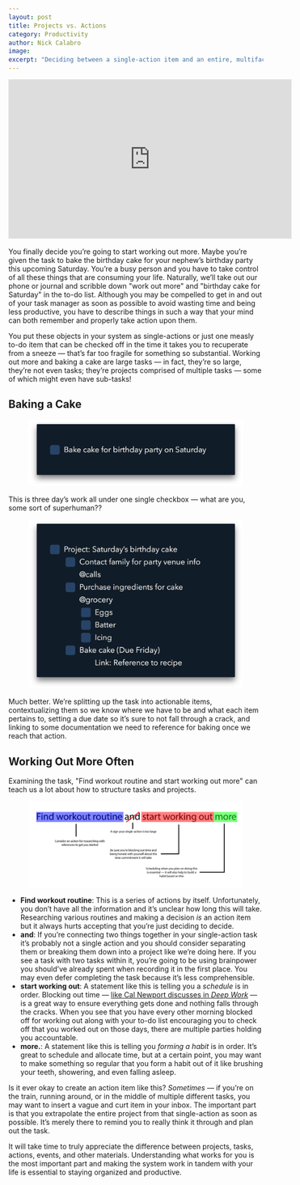 ```yaml
---
layout: post
title: Projects vs. Actions
category: Productivity
author: Nick Calabro
image: 
excerpt: "Deciding between a single-action item and an entire, multifaceted project in your task manager isn't always as easy as it may seem."
---
```


<meta name="twitter:card" content="summary" />
<meta name="twitter:site" content="@NickCalabs" />
<meta name="twitter:title" content="{{ page.title }}" />
<meta name="twitter:description" content="Nick Calabro's Blog" />

<iframe width="560" height="315" src="https://www.youtube.com/embed/z4IuFIiuRak" frameborder="0" allowfullscreen></iframe>

<p>You finally decide you’re going to start working out more. Maybe you’re given the task to bake the birthday cake for your nephew’s birthday party this upcoming Saturday. You’re a busy person and you have to take control of all these things that are consuming your life. Naturally, we’ll take out our phone or journal and scribble down &quot;work out more&quot; and &quot;birthday cake for Saturday&quot; in the to-do list. Although you may be compelled to get in and out of your task manager as soon as possible to avoid wasting time and being less productive, you have to describe things in such a way that your mind can both remember and properly take action upon them. </p>

<p>You put these objects in your system as single-actions or just one measly to-do item that can be checked off in the time it takes you to recuperate from a sneeze — that’s far too fragile for something so substantial. Working out more and baking a cake are large tasks — in fact, they’re so large, they’re not even tasks; they’re projects comprised of multiple tasks — some of which might even have sub-tasks!</p>

<h2>Baking a Cake</h2>

<figure><img src="img/caketask.png"/></figure>

<p>This is three day’s work all under one single checkbox — what are you, some sort of superhuman?? </p>

<figure><img src="img/cakeproj.png"/></figure>

<p>Much better. We’re splitting up the task into actionable items, contextualizing them so we know where we have to be and what each item pertains to, setting a due date so it’s sure to not fall through a crack, and linking to some documentation we need to reference for baking once we reach that action. </p>

<h2>Working Out More Often</h2>

<p>Examining the task, &quot;Find workout routine and start working out more&quot; can teach us a lot about how to structure tasks and projects. </p>

<figure><img src="img/workoutroutine.png"/></figure>

<ul>
	<li><strong>Find workout routine</strong>: This is a series of actions by itself. Unfortunately, you don’t have all the information and it’s unclear how long this will take. Researching various routines and making a decision <em>is</em> an action item but it always hurts accepting that you’re just deciding to decide. </li>
	<li><strong>and</strong>: If you’re connecting two things together in your single-action task it’s probably not a single action and you should consider separating them or breaking them down into a project like we’re doing here. If you see a task with two tasks within it, you’re going to be using brainpower you should’ve already spent when recording it in the first place. You may even defer completing the task because it’s less comprehensible.</li>
	<li><strong>start working out</strong>: A statement like this is telling you a <em>schedule</em> is in order. Blocking out time — <a href="http://nickcalabro.com/Deep-Work-Book-Review">like Cal Newport discusses in <em>Deep Work</em></a> — is a great way to ensure everything gets done and nothing falls through the cracks. When you see that you have every other morning blocked off for working out along with your to-do list encouraging you to check off that you worked out on those days, there are multiple parties holding you accountable.</li>
	<li><strong>more.</strong>: A statement like this is telling you <em>forming a habit</em> is in order. It’s great to schedule and allocate time, but at a certain point, you may want to make something so regular that you form a habit out of it like brushing your teeth, showering, and even falling asleep. </li>
</ul>

<p>Is it ever okay to create an action item like this? <em>Sometimes</em> — if you’re on the train, running around, or in the middle of multiple different tasks, you may want to insert a vague and curt item in your inbox. The important part is that you extrapolate the entire project from that single-action as soon as possible. It’s merely there to remind you to really think it through and plan out the task.</p>

<p>It will take time to truly appreciate the difference between projects, tasks, actions, events, and other materials. Understanding what works for you is the most important part and making the system work in tandem with your life is essential to staying organized and productive. </p>


